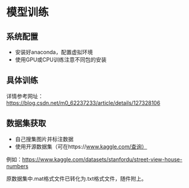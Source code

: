 # 模型训练

## 系统配置

- 安装好anaconda，配置虚拟环境
- 使用GPU或CPU训练注意不同包的安装

## 具体训练

详情参考网址：https://blog.csdn.net/m0_62237233/article/details/127328106

## 数据集获取

- 自己搜集图片并标注数据
- 使用开源数据集（可在https://www.kaggle.com/查询）

例如：https://www.kaggle.com/datasets/stanfordu/street-view-house-numbers

原数据集中.mat格式文件已转化为.txt格式文件，随件附上。
